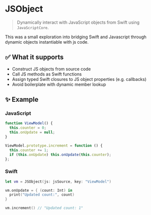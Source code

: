 # JSObject

> Dynamically interact with JavaScript objects from Swift using `JavaScriptCore`.

This was a small exploration into bridging Swift and Javascript through dynamic objects instantiable with js code.

## ✅ What it supports

- Construct JS objects from source code
- Call JS methods as Swift functions
- Assign typed Swift closures to JS object properties (e.g. callbacks)
- Avoid boilerplate with dynamic member lookup

## ✨ Example

### JavaScript

```js
function ViewModel() {
  this.counter = 0;
  this.onUpdate = null;
}

ViewModel.prototype.increment = function () {
  this.counter += 1;
  if (this.onUpdate) this.onUpdate(this.counter);
};
```

### Swift

```swift
let vm = JSObject(js: jsSource, key: "ViewModel")

vm.onUpdate = { (count: Int) in
  print("Updated count:", count)
}

vm.increment() // "Updated count: 1"
```
